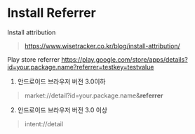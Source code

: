 

# Install Referrer

Install attribution
> https://www.wisetracker.co.kr/blog/install-attribution/


Play store referrer
https://play.google.com/store/apps/details?id=your.package.name?referrer=testkey=testvalue


1. 안드로이드 브라우저 버전 3.0이하 
> market://detail?id=your.package.name&**referrer**

2. 안드로이드 브라우저 버전 3.0 이상
> intent://detail
<!--stackedit_data:
eyJoaXN0b3J5IjpbLTEwNzg3NDQ5MTAsNDY1MzU4Mjk0XX0=
-->
